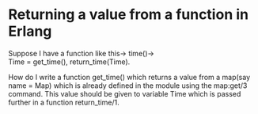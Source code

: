 
# Returning a value from a function in Erlang

Suppose I have a function like this->
time()->  
    Time = get_time(),
    return_time(Time).

How do I write a function get_time() which returns a value from a map(say name = Map) which is already defined in the module using the map:get/3 command. This value should be given to variable Time which is passed further in a function return_time/1.

        